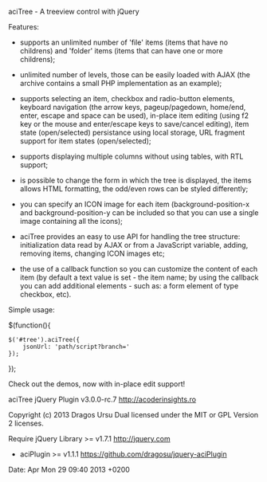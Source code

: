 
aciTree - A treeview control with jQuery

Features:

- supports an unlimited number of 'file' items (items that have no childrens)
  and 'folder' items (items that can have one or more childrens);

- unlimited number of levels, those can be easily loaded with AJAX (the archive
  contains a small PHP implementation as an example);

- supports selecting an item, checkbox and radio-button elements, keyboard
  navigation (the arrow keys, pageup/pagedown, home/end, enter, escape and
  space can be used), in-place item editing (using f2 key or the mouse
  and enter/escape keys to save/cancel editing), item state (open/selected)
  persistance using local storage, URL fragment support for item states
  (open/selected);

- supports displaying multiple columns without using tables, with RTL support;

- is possible to change the form in which the tree is displayed, the items
  allows HTML formatting, the odd/even rows can be styled differently;

- you can specify an ICON image for each item (background-position-x and
  background-position-y can be included so that you can use a single image
  containing all the icons);

- aciTree provides an easy to use API for handling the tree structure:
  initialization data read by AJAX or from a JavaScript variable, adding,
  removing items, changing ICON images etc;

- the use of a callback function so you can customize the content of each item
  (by default a text value is set - the item name; by using the callback you
  can add additional elements - such as: a form element of type checkbox, etc).

Simple usage:

$(function(){

    $('#tree').aciTree({
        jsonUrl: 'path/script?branch='
    });

});

Check out the demos, now with in-place edit support!

aciTree jQuery Plugin v3.0.0-rc.7
http://acoderinsights.ro

Copyright (c) 2013 Dragos Ursu
Dual licensed under the MIT or GPL Version 2 licenses.

Require jQuery Library >= v1.7.1 http://jquery.com
+ aciPlugin >= v1.1.1 https://github.com/dragosu/jquery-aciPlugin

Date: Apr Mon 29 09:40 2013 +0200
